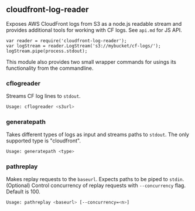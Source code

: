 cloudfront-log-reader
---------------------
Exposes AWS CloudFront logs from S3 as a node.js readable stream and provides additional tools for working with CF logs. See `api.md` for JS API.

```
var reader = require('cloudfront-log-reader');
var logStream = reader.LogStream('s3://mybucket/cf-logs/');
logStream.pipe(process.stdout);
```

This module also provides two small wrapper commands for usings its functionality from the commandline.

### cflogreader

Streams CF log lines to `stdout`.

``` sh
Usage: cflogreader <s3url>
```

### generatepath

Takes different types of logs as input and streams paths to `stdout`. The only supported type is "cloudfront".

```sh
Usage: generatepath <type>
```

### pathreplay

Makes replay requests to the `baseurl`. Expects paths to be piped to `stdin`. (Optional) Control concurrency of replay requests with `--concurrency` flag. Default is 100.

```sh
Usage: pathreplay <baseurl> [--concurrency=<n>]
```
